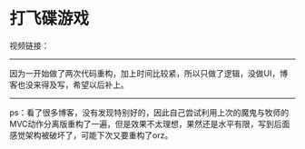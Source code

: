 # 打飞碟游戏
视频链接：[]()

---

因为一开始做了两次代码重构，加上时间比较紧，所以只做了逻辑，没做UI，博客也没来得及写，希望以后补上。

---

ps：看了很多博客，没有发现特别好的，因此自己尝试利用上次的魔鬼与牧师的MVC动作分离版重构了一遍，但是效果不太理想，果然还是水平有限，写到后面感觉架构被破坏了，可能下次又要重构了orz。